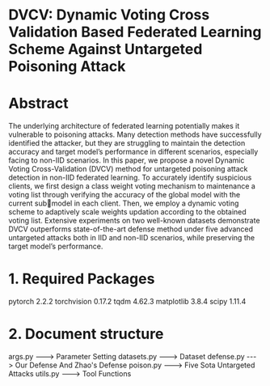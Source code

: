 # DVCV: Dynamic Voting Cross Validation Based Federated Learning Scheme Against Untargeted Poisoning Attack

# Abstract
The underlying architecture of federated learning potentially makes it vulnerable to poisoning attacks. Many detection methods have successfully identified the attacker, but they are struggling to maintain the detection accuracy and target model’s performance in different scenarios, especially facing to non-IID scenarios. In this paper, we propose a novel Dynamic Voting Cross-Validation (DVCV) method for untargeted poisoning attack detection in non-IID federated learning. To accurately identify suspicious clients, we first design a class weight voting mechanism to maintenance a voting list through verifying the accuracy of the global model with the current submodel in each client. Then, we employ a dynamic voting scheme to adaptively scale weights updation according to the obtained voting list. Extensive experiments on two well-known datasets demonstrate DVCV outperforms state-of-the-art defense method under five advanced untargeted attacks both in IID and non-IID scenarios, while preserving the target model’s performance. 

# 1. Required Packages
pytorch 2.2.2
torchvision 0.17.2
tqdm 4.62.3
matplotlib 3.8.4
scipy 1.11.4

# 2. Document structure
args.py ---> Parameter Setting
datasets.py ---> Dataset
defense.py ---> Our Defense And Zhao's Defense
poison.py ---> Five Sota Untargeted Attacks
utils.py ---> Tool Functions
